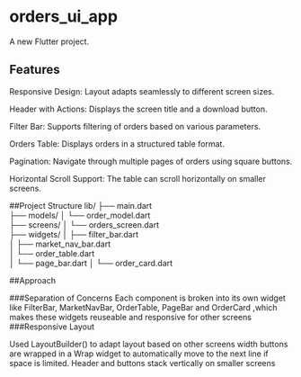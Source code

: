 # orders_ui_app

A new Flutter project.

## Features

Responsive Design: Layout adapts seamlessly to different screen sizes.

Header with Actions: Displays the screen title and a download button.

Filter Bar: Supports filtering of orders based on various parameters.

Orders Table: Displays orders in a structured table format.

Pagination: Navigate through multiple pages of orders using square buttons.

Horizontal Scroll Support: The table can scroll horizontally on smaller screens.

##Project Structure
lib/
├── main.dart                 
├── models/
│   └── order_model.dart     
├── screens/
│   └── orders_screen.dart    
├── widgets/
│   ├── filter_bar.dart       
│   ├── market_nav_bar.dart   
│   └── order_table.dart   
│   └── page_bar.dart
│   └── order_card.dart   

##Approach

###Separation of Concerns
Each component is broken into its own widget  like FilterBar, MarketNavBar, OrderTable, PageBar and OrderCard ,which makes these widgets reuseable and responsive for other screens
###Responsive Layout

Used LayoutBuilder() to adapt layout based on other screens width
buttons are wrapped in a Wrap widget to automatically move to the next line if space is limited.
Header and buttons stack vertically on smaller screens
